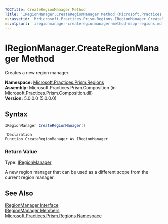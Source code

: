 ```yaml
---
TOCTitle: CreateRegionManager Method
Title: 'IRegionManager.CreateRegionManager Method (Microsoft.Practices.Prism.Regions)'
ms:assetid: 'M:Microsoft.Practices.Prism.Regions.IRegionManager.CreateRegionManager'
ms:mtpsurl: 'iregionmanager-createregionmanager-method-mspp-regions.md'
---
```


# IRegionManager.CreateRegionManager Method

Creates a new region manager.

**Namespace:** [Microsoft.Practices.Prism.Regions](/patterns-practices/reference/mspp-regions-namespace)  
**Assembly:** Microsoft.Practices.Prism.Composition (in Microsoft.Practices.Prism.Composition.dll)  
**Version:** 5.0.0.0 (5.0.0.0)

## Syntax

```C#
IRegionManager CreateRegionManager()
```

```VB
'Declaration
Function CreateRegionManager As IRegionManager
```

### Return Value

Type: [IRegionManager](/patterns-practices/reference/iregionmanager-interface-mspp-regions)

A new region manager that can be used as a different scope from the current region manager.

## See Also

[IRegionManager Interface](/patterns-practices/reference/iregionmanager-interface-mspp-regions)  
[IRegionManager Members](/patterns-practices/reference/iregionmanager-members-mspp-regions)  
[Microsoft.Practices.Prism.Regions Namespace](/patterns-practices/reference/mspp-regions-namespace)  
